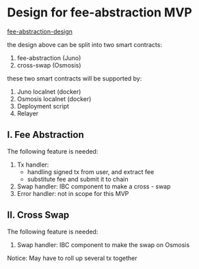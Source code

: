 # Design for fee-abstraction MVP

[fee-abstraction-design](docs/fee_abstraction.drawio.png)

the design above can be split into two smart contracts:
1. fee-abstraction (Juno)
2. cross-swap (Osmosis)

these two smart contracts will be supported by:
1. Juno localnet (docker)
2. Osmosis localnet (docker)
3. Deployment script
4. Relayer

## I. Fee Abstraction
The following feature is needed:
1. Tx handler:  
    * handling signed tx from user, and extract fee
    * substitute fee and submit it to chain
2. Swap handler: IBC component to make a cross - swap
3. Error handler: not in scope for this MVP

## II. Cross Swap
The following feature is needed:
1. Swap handler: IBC component to make the swap on Osmosis

Notice: May have to roll up several tx together